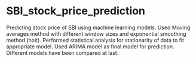 # SBI_stock_price_prediction
Predicting stock price of SBI using machine learning models.
Used Moving averages method with different window sizes and exponential smoothing method (holt).
Performed statistical analysis for stationarity of data to fit appropriate model.
Used ARIMA model as final model for prediction.
Different models have been compared at last.
